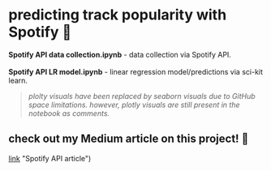 # predicting track popularity with Spotify 🔮
**Spotify API data collection.ipynb** - data collection via Spotify API. </br></br>
**Spotify API LR model.ipynb** - linear regression model/predictions via sci-kit learn.
> *plolty visuals have been replaced by seaborn visuals due to GitHub space limitations. however, plotly visuals are still present in the notebook as comments.*
## check out my Medium article on this project! 🔖
[link](https://medium.com/@meehirbhalla/engineer-a-popular-song-on-spotify-e5e8a676f575) "Spotify API article")
